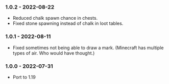 ### 1.0.2 - 2022-08-22

- Reduced chalk spawn chance in chests. 
- Fixed stone spawning instead of chalk in loot tables.

### 1.0.1 - 2022-08-11

- Fixed sometimes not being able to draw a mark. (Minecraft has multiple types of air. Who would have thought.)

### 1.0.0 - 2022-07-31

- Port to 1.19